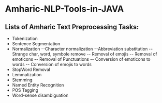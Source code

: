 # Amharic-NLP-Tools-in-JAVA
## Lists of Amharic Text Preprocessing Tasks:
- Tokenization 
- Sentence Segmentation
- Normalization
   --Character normalization 
   --Abbreviation substitution 
   --Strange char, word, symbole remove
  -- Removal of emojis
  -- Removal of emoticons
  -- Removal of Punctuations
  -- Conversion of emoticons to words
  -- Conversion of emojis to words
- StopWord Removal
- Lemmatization
- Stemming 
- Named Entity Recognition 
- POS Tagging
- Word-sense disambiguation